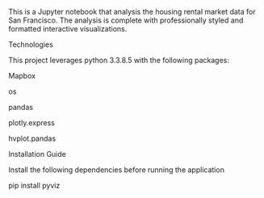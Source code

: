 This is a Jupyter notebook that analysis the housing rental market data for San Francisco. The analysis is complete with professionally styled and formatted interactive visualizations.

Technologies

This project leverages python 3.3.8.5 with the following packages:

Mapbox

os

pandas

plotly.express

hvplot.pandas

Installation Guide

Install the following dependencies before running the application

pip install pyviz
